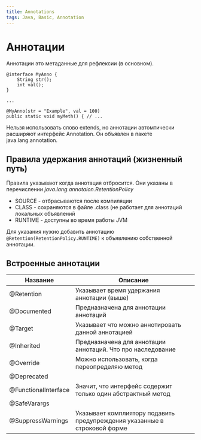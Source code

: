 ```yaml
---
title: Annotations
tags: Java, Basic, Annotation
---
```

# Аннотации

Аннотации это метаданные для рефлексии (в основном).

```java=
@interface MyAnno {
    String str();
    int val();
}

...

@MyAnno(str = "Example", val = 100)
public static void myMeth() { // ...
```

Нельзя использовать слово extends, но аннотации автомтически расширяют интерфейс Annotation. Он объявлен в пакете java.lang.annotation.

## Правила удержания аннотаций (жизненный путь)

Правила указывают когда аннотация отбросится. Они указаны в перечислении *java.lang.annotaion.RetentionPolicy*
* SOURCE - отбрасываются после компиляции
* CLASS - сохраняются в файле .class (не работает для аннотаций локальных объявлений
* RUNTIME - доступны во время работы JVM

Для указания нужно добавить аннотацию `@Retention(RetentionPolicy.RUNTIME)` к объявлению собственной аннотации.

## Встроенные аннотации

| Название             | Описание                                                                  |
| -------------------- | ------------------------------------------------------------------------- |
| @Retention           | Указывает время удержания аннотации (выше)                                |
| @Documented          | Предназначена для аннотации аннотаций                                     |
| @Target              | Указывает что можно аннотировать данной аннотацией                        |
| @Inherited           | Предназначена для аннотации аннотаций. Что про наследование               |
| @Override            | Можно использовать, когда переопределяю метод                             |
| @Deprecated          |                                                                           |
| @FunctionalInterface | Значит, что интерфейс содержит только один абстрактный метод              |
| @SafeVarargs         |                                                                           |
| @SuppressWarnings    | Указывает комплиятору подавить предупреждения указанные в строковой форме |
